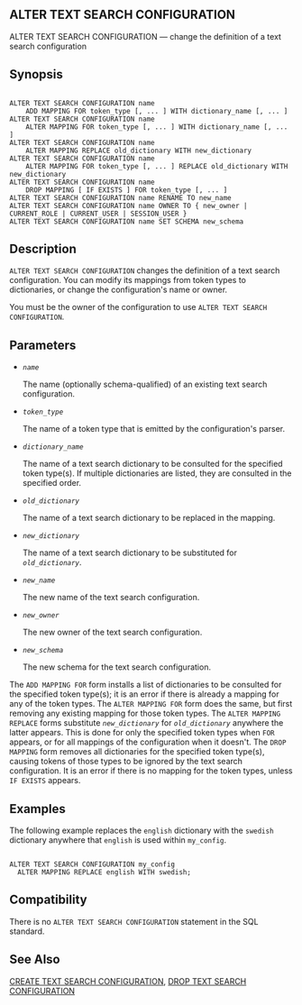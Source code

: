 ## ALTER TEXT SEARCH CONFIGURATION

ALTER TEXT SEARCH CONFIGURATION — change the definition of a text search configuration

## Synopsis

```

ALTER TEXT SEARCH CONFIGURATION name
    ADD MAPPING FOR token_type [, ... ] WITH dictionary_name [, ... ]
ALTER TEXT SEARCH CONFIGURATION name
    ALTER MAPPING FOR token_type [, ... ] WITH dictionary_name [, ... ]
ALTER TEXT SEARCH CONFIGURATION name
    ALTER MAPPING REPLACE old_dictionary WITH new_dictionary
ALTER TEXT SEARCH CONFIGURATION name
    ALTER MAPPING FOR token_type [, ... ] REPLACE old_dictionary WITH new_dictionary
ALTER TEXT SEARCH CONFIGURATION name
    DROP MAPPING [ IF EXISTS ] FOR token_type [, ... ]
ALTER TEXT SEARCH CONFIGURATION name RENAME TO new_name
ALTER TEXT SEARCH CONFIGURATION name OWNER TO { new_owner | CURRENT_ROLE | CURRENT_USER | SESSION_USER }
ALTER TEXT SEARCH CONFIGURATION name SET SCHEMA new_schema
```

## Description

`ALTER TEXT SEARCH CONFIGURATION` changes the definition of a text search configuration. You can modify its mappings from token types to dictionaries, or change the configuration's name or owner.

You must be the owner of the configuration to use `ALTER TEXT SEARCH CONFIGURATION`.

## Parameters

* *`name`*

    The name (optionally schema-qualified) of an existing text search configuration.

* *`token_type`*

    The name of a token type that is emitted by the configuration's parser.

* *`dictionary_name`*

    The name of a text search dictionary to be consulted for the specified token type(s). If multiple dictionaries are listed, they are consulted in the specified order.

* *`old_dictionary`*

    The name of a text search dictionary to be replaced in the mapping.

* *`new_dictionary`*

    The name of a text search dictionary to be substituted for *`old_dictionary`*.

* *`new_name`*

    The new name of the text search configuration.

* *`new_owner`*

    The new owner of the text search configuration.

* *`new_schema`*

    The new schema for the text search configuration.

The `ADD MAPPING FOR` form installs a list of dictionaries to be consulted for the specified token type(s); it is an error if there is already a mapping for any of the token types. The `ALTER MAPPING FOR` form does the same, but first removing any existing mapping for those token types. The `ALTER MAPPING REPLACE` forms substitute *`new_dictionary`* for *`old_dictionary`* anywhere the latter appears. This is done for only the specified token types when `FOR` appears, or for all mappings of the configuration when it doesn't. The `DROP MAPPING` form removes all dictionaries for the specified token type(s), causing tokens of those types to be ignored by the text search configuration. It is an error if there is no mapping for the token types, unless `IF EXISTS` appears.

## Examples

The following example replaces the `english` dictionary with the `swedish` dictionary anywhere that `english` is used within `my_config`.

```

ALTER TEXT SEARCH CONFIGURATION my_config
  ALTER MAPPING REPLACE english WITH swedish;
```

## Compatibility

There is no `ALTER TEXT SEARCH CONFIGURATION` statement in the SQL standard.

## See Also

[CREATE TEXT SEARCH CONFIGURATION](sql-createtsconfig.html "CREATE TEXT SEARCH CONFIGURATION"), [DROP TEXT SEARCH CONFIGURATION](sql-droptsconfig.html "DROP TEXT SEARCH CONFIGURATION")